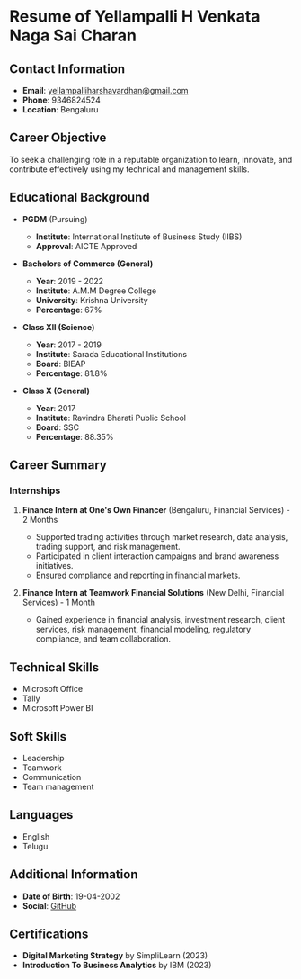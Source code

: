 # Resume of Yellampalli H Venkata Naga Sai Charan

## Contact Information
- **Email**: [yellampalliharshavardhan@gmail.com](mailto:yellampalliharshavardhan@gmail.com)
- **Phone**: 9346824524
- **Location**: Bengaluru

## Career Objective
To seek a challenging role in a reputable organization to learn, innovate, and contribute effectively using my technical and management skills.

## Educational Background
- **PGDM** (Pursuing)
  - **Institute**: International Institute of Business Study (IIBS)
  - **Approval**: AICTE Approved

- **Bachelors of Commerce (General)**
  - **Year**: 2019 - 2022
  - **Institute**: A.M.M Degree College
  - **University**: Krishna University
  - **Percentage**: 67%

- **Class XII (Science)**
  - **Year**: 2017 - 2019
  - **Institute**: Sarada Educational Institutions
  - **Board**: BIEAP
  - **Percentage**: 81.8%

- **Class X (General)**
  - **Year**: 2017
  - **Institute**: Ravindra Bharati Public School
  - **Board**: SSC
  - **Percentage**: 88.35%

## Career Summary
### Internships
1. **Finance Intern at One's Own Financer** (Bengaluru, Financial Services) - 2 Months
   - Supported trading activities through market research, data analysis, trading support, and risk management.
   - Participated in client interaction campaigns and brand awareness initiatives.
   - Ensured compliance and reporting in financial markets.

2. **Finance Intern at Teamwork Financial Solutions** (New Delhi, Financial Services) - 1 Month
   - Gained experience in financial analysis, investment research, client services, risk management, financial modeling, regulatory compliance, and team collaboration.

## Technical Skills
- Microsoft Office
- Tally
- Microsoft Power BI

## Soft Skills
- Leadership
- Teamwork
- Communication
- Team management

## Languages
- English
- Telugu

## Additional Information
- **Date of Birth**: 19-04-2002
- **Social**: [GitHub](https://github.com/yellampallsaicharan)

## Certifications
- **Digital Marketing Strategy** by SimpliLearn (2023)
- **Introduction To Business Analytics** by IBM (2023)
